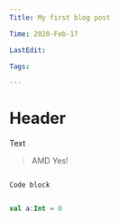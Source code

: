 ```yaml
---
Title: My first blog post

Time: 2020-Feb-17

LastEdit: 

Tags:

---
```


# Header
Text

> AMD Yes!


```

Code block

```


```Kotlin

val a:Int = 0

```